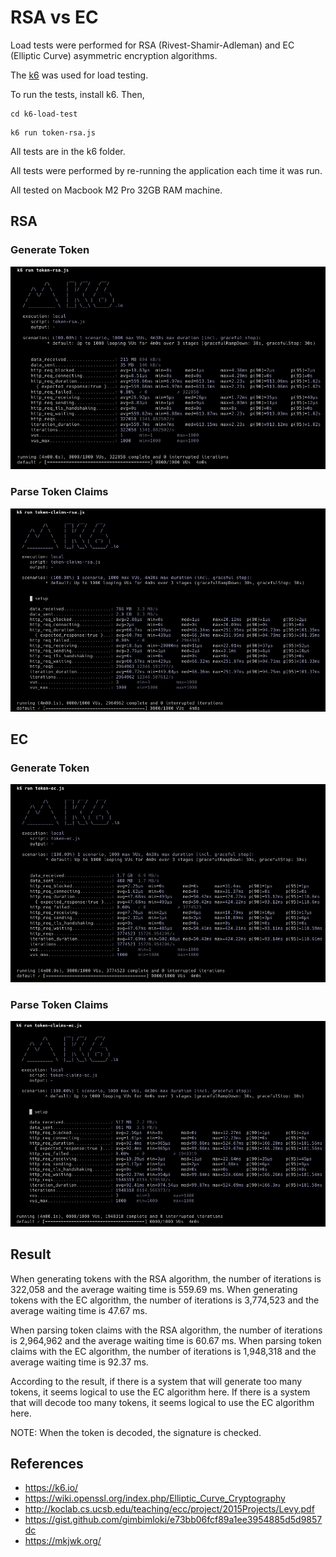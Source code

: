 # RSA vs EC
Load tests were performed for RSA (Rivest-Shamir-Adleman) and EC (Elliptic Curve) asymmetric encryption algorithms.

The [k6](https://k6.io/) was used for load testing.

To run the tests, install k6. Then,

``` shell
cd k6-load-test
```

``` shell
k6 run token-rsa.js
```

All tests are in the k6 folder.

All tests were performed by re-running the application each time it was run.

All tested on Macbook M2 Pro 32GB RAM machine.

## RSA
### Generate Token
![](./screenshot/token-rsa.png)

### Parse Token Claims
![](./screenshot/token-claims-rsa.png)

## EC
### Generate Token
![](./screenshot/token-ec.png)

### Parse Token Claims
![](./screenshot/token-claims-ec.png)

## Result
When generating tokens with the RSA algorithm, the number of iterations is 322,058 and the average waiting time is 559.69 ms.
When generating tokens with the EC algorithm, the number of iterations is 3,774,523 and the average waiting time is 47.67 ms.

When parsing token claims with the RSA algorithm, the number of iterations is 2,964,962 and the average waiting time is 60.67 ms.
When parsing token claims with the EC algorithm, the number of iterations is 1,948,318 and the average waiting time is 92.37 ms.

According to the result, if there is a system that will generate too many tokens, it seems logical to use the EC algorithm here.
If there is a system that will decode too many tokens, it seems logical to use the EC algorithm here.

NOTE: When the token is decoded, the signature is checked.

## References
* https://k6.io/
* https://wiki.openssl.org/index.php/Elliptic_Curve_Cryptography
* http://koclab.cs.ucsb.edu/teaching/ecc/project/2015Projects/Levy.pdf
* https://gist.github.com/gimbimloki/e73bb06fcf89a1ee3954885d5d9857dc
* https://mkjwk.org/